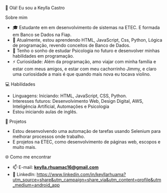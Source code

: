 👋 Olá! Eu sou a Keylla Castro

 Sobre mim
- 🎓 Estudante em em desenvolvimento de sistemas na ETEC. E formada em Banco se Dados na Fiap.
- 🌱 Atualmente, estou aprendendo HTML, JavaScript, Css, Python, Lógica de programação, revendo conceitos de Banco de Dados.
- 💭 Tenho o sonho de estudar Psicologia no futuro e desenvolver minhas habilidades em programação.
- ⚡ Curiosidade: Além da programação, amo viajar com minha família e estar com meus amigos, e estar com meu cachorrinho Jimmy, e claro uma curiosidade a mais é que quando mais nova eu tocava violino.
 
 💻 Habilidades
- Linguagens: Iniciando: HTML, JavaScript, CSS, Python.
- Interesses futuros: Desenvolvimento Web, Design Digital, AWS, Inteligência Artificial, Automações e Psicologia
- Estou iniciando aulas de inglês.
 
🚀 Projetos
- Estou desenvolvendo uma automação de tarefas usando Selenium para melhorar processos onde trabalho.
- E projetos na ETEC, como desenvolvimento de páginas web, escopos e muito mais.
 
🌐 Como me encontrar
- 📫 E-mail: **keylla.rhuamac16@gmail.com**
- 💼 LinkedIn: https://www.linkedin.com/in/keyllarhuama?utm_source=share&utm_campaign=share_via&utm_content=profile&utm_medium=android_app
 

<!---
KeyllaCastro/KeyllaCastro is a ✨ special ✨ repository because its `README.md` (this file) appears on your GitHub profile.
You can click the Preview link to take a look at your changes.
--->
